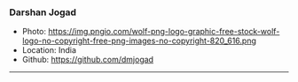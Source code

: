 ### Darshan Jogad
- Photo: https://img.pngio.com/wolf-png-logo-graphic-free-stock-wolf-logo-no-copyright-free-png-images-no-copyright-820_616.png
- Location: India
- Github: https://github.com/dmjogad
***
